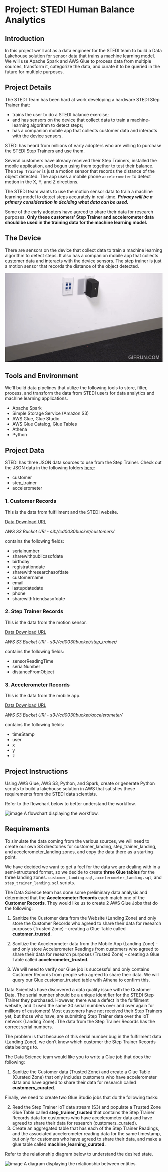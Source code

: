 # Project: STEDI Human Balance Analytics

## Introduction

In this project we'll act as a data engineer for the STEDI team to build a Data Lakehouse solution for sensor data that trains a machine learning model.
We will use Apache Spark and AWS Glue to process data from multiple sources, transform it, categorize the data, and curate it to be queried in the future for multiple purposes.

## Project Details

The STEDI Team has been hard at work developing a hardware STEDI Step Trainer that:

- trains the user to do a STEDI balance exercise;
- and has sensors on the device that collect data to train a machine-learning algorithm to detect steps;
- has a companion mobile app that collects customer data and interacts with the device sensors.

STEDI has heard from millions of early adopters who are willing to purchase the STEDI Step Trainers and use them.

Several customers have already received their Step Trainers, installed the mobile application, and begun using them together to test their balance. The `Step Trainer` is just a motion sensor that records the distance of the object detected. The app uses a mobile phone `accelerometer` to detect motion in the X, Y, and Z directions.

The STEDI team wants to use the motion sensor data to train a machine learning model to detect steps accurately in real-time. ***Privacy will be a primary consideration in deciding what data can be used.***

Some of the early adopters have agreed to share their data for research purposes. **Only these customers’ Step Trainer and accelerometer data should be used in the training data for the machine learning model.**

## The Device
There are sensors on the device that collect data to train a machine learning algorithm to detect steps. It also has a companion mobile app that collects customer data and interacts with the device sensors. The step trainer is just a motion sensor that records the distance of the object detected.

![](https://raw.githubusercontent.com/Sunday-Okey/data-engineering-aws/refs/heads/main/Projects/STEDI%20Human%20Balance%20Analytics/gif.gif)



## Tools and Environment

We'll build data pipelines that utilize the following tools to store, filter, process, and transform the data from STEDI users for data analytics and machine learning applications.

- Apache Spark
- Simple Storage Service (Amazon S3)
- AWS Glue, Glue Studio
- AWS Glue Catalog, Glue Tables
- Athena
- Python

## Project Data

STEDI has three JSON data sources to use from the Step Trainer. Check out the JSON data in the following folders [here](https://github.com/Sunday-Okey/data-engineering-aws/tree/main/Projects/STEDI%20Human%20Balance%20Analytics/project%20data):

- customer
- step_trainer
- accelerometer

### 1. Customer Records
This is the data from fulfillment and the STEDI website.

[Data Download URL](https://github.com/Sunday-Okey/data-engineering-aws/tree/main/Projects/STEDI%20Human%20Balance%20Analytics/project%20data/customer/landing)

*AWS S3 Bucket URI - s3://cd0030bucket/customers/*

contains the following fields:

- serialnumber
- sharewithpublicasofdate
- birthday
- registrationdate
- sharewithresearchasofdate
- customername
- email
- lastupdatedate
- phone
- sharewithfriendsasofdate

### 2. Step Trainer Records
This is the data from the motion sensor.

[Data Download URL](https://github.com/Sunday-Okey/data-engineering-aws/tree/main/Projects/STEDI%20Human%20Balance%20Analytics/project%20data/step_trainer/landing)

*AWS S3 Bucket URI - s3://cd0030bucket/step_trainer/*

contains the following fields:

- sensorReadingTime
- serialNumber
- distanceFromObject


### 3. Accelerometer Records
This is the data from the mobile app.

[Data Download URL](https://github.com/Sunday-Okey/data-engineering-aws/tree/main/Projects/STEDI%20Human%20Balance%20Analytics/project%20data/accelerometer/landing)

*AWS S3 Bucket URI - s3://cd0030bucket/accelerometer/*

contains the following fields:

- timeStamp
- user
- x
- y
- z

## Project Instructions

Using AWS Glue, AWS S3, Python, and Spark, create or generate Python scripts to build a lakehouse solution in AWS that satisfies these requirements from the STEDI data scientists.

Refer to the flowchart below to better understand the workflow.

![image](https://github.com/user-attachments/assets/3807e194-1530-40d7-a144-581d8814c741)
A flowchart displaying the workflow.

## Requirements

To simulate the data coming from the various sources, we will need to create our own S3 directories for customer_landing, step_trainer_landing, and accelerometer_landing zones, and copy the data there as a starting point.

We have decided we want to get a feel for the data we are dealing with in a semi-structured format, so we decide to create **three Glue tables** for the three landing zones. `customer_landing.sql`, `accelerometer_landing.sql`, and `step_trainer_landing.sql` scripts.

The Data Science team has done some preliminary data analysis and determined that the **Accelerometer Records** each match one of the **Customer Records**. They would like us to create 2 AWS Glue Jobs that do the following:

1. Sanitize the Customer data from the Website (Landing Zone) and only store the Customer Records who agreed to share their data for research purposes (Trusted Zone) - creating a Glue Table called **customer_trusted**.

2. Sanitize the Accelerometer data from the Mobile App (Landing Zone) - and only store Accelerometer Readings from customers who agreed to share their data for research purposes (Trusted Zone) - creating a Glue Table called **accelerometer_trusted**.

3. We will need to verify our Glue job is successful and only contains Customer Records from people who agreed to share their data. We will query our Glue customer_trusted table with Athena to confirm this.

Data Scientists have discovered a data quality issue with the Customer Data. The serial number should be a unique identifier for the STEDI Step Trainer they purchased. However, there was a defect in the fulfillment website, and it used the same 30 serial numbers over and over again for millions of customers! Most customers have not received their Step Trainers yet, but those who have, are submitting Step Trainer data over the IoT network (Landing Zone). The data from the Step Trainer Records has the correct serial numbers.

The problem is that because of this serial number bug in the fulfillment data (Landing Zone), we don’t know which customer the Step Trainer Records data belongs to.

The Data Science team would like you to write a Glue job that does the following:

1. Sanitize the Customer data (Trusted Zone) and create a Glue Table (Curated Zone) that only includes customers who have accelerometer data and have agreed to share their data for research called **customers_curated**.

Finally, we need to create two Glue Studio jobs that do the following tasks:

2. Read the Step Trainer IoT data stream (S3) and populate a Trusted Zone Glue Table called **step_trainer_trusted** that contains the Step Trainer Records data for customers who have accelerometer data and have agreed to share their data for research (customers_curated).
3. Create an aggregated table that has each of the Step Trainer Readings, and the associated accelerometer reading data for the same timestamp, but only for customers who have agreed to share their data, and make a glue table called **machine_learning_curated.**

Refer to the relationship diagram below to understand the desired state.


![image](https://github.com/user-attachments/assets/d523e090-471c-406a-a4d6-02b93e8ae5a2)
A diagram displaying the relationship between entities.

